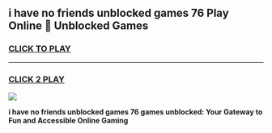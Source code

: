 
## i have no friends unblocked games 76 Play Online 👋 Unblocked Games
<h3>
<a href="https://premium.freeplayer.one?title=i_have_no_friends_unblocked_games_76&ref=19F">CLICK TO PLAY</a></h3>
<hr>

<h3>
<a href="https://premium.freeplayer.one?title=i_have_no_friends_unblocked_games_76&ref=19F">CLICK 2 PLAY</a>
  
</h3>

<a href="https://premium.freeplayer.one?title=i_have_no_friends_unblocked_games_76&ref=19F"><img src="https://clearcache.store/games.png"></a>


**i have no friends unblocked games 76 games unblocked: Your Gateway to Fun and Accessible Online Gaming**
